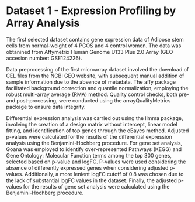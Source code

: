 # Dataset 1 - Expression Profiling by Array Analysis

The first selected dataset contains gene expression data of Adipose stem cells from normal-weight of 4 PCOS and 4 control women. The data was obtanined from Affymetrix Human Genome U133 Plus 2.0 Array (GEO accesion number: GSE124226).

Data preprocessing of the first microarray dataset involved the download of CEL files from the NCBI GEO website, with subsequent manual addition of sample information due to the absence of metadata. The affy package facilitated background correction and quantile normalization, employing the robust multi-array average (RMA) method. Quality control checks, both pre- and post-processing, were conducted using the arrayQualityMetrics package to ensure data integrity.

Differential expression analysis was carried out using the limma package, involving the creation of a design matrix without intercept, linear model fitting, and identification of top genes through the eBayes method. Adjusted p-values were calculated for the results of the differential expression analysis using the Benjamini-Hochberg procedure. For gene set analysis, Goana was employed to identify over-represented Pathways (KEGG) and Gene Ontology: Molecular Function terms among the top 300 genes, selected based on p-value and logFC. P-values were used considering the absence of differently expressed genes when considering adjusted p-values. Additionally, a more lenient logFC cutoff of 0.8 was chosen due to the lack of substantial logFC values in the dataset. Finally, the adjusted p-values for the results of gene set analysis were calculated using the Benjamini-Hochberg procedure.
